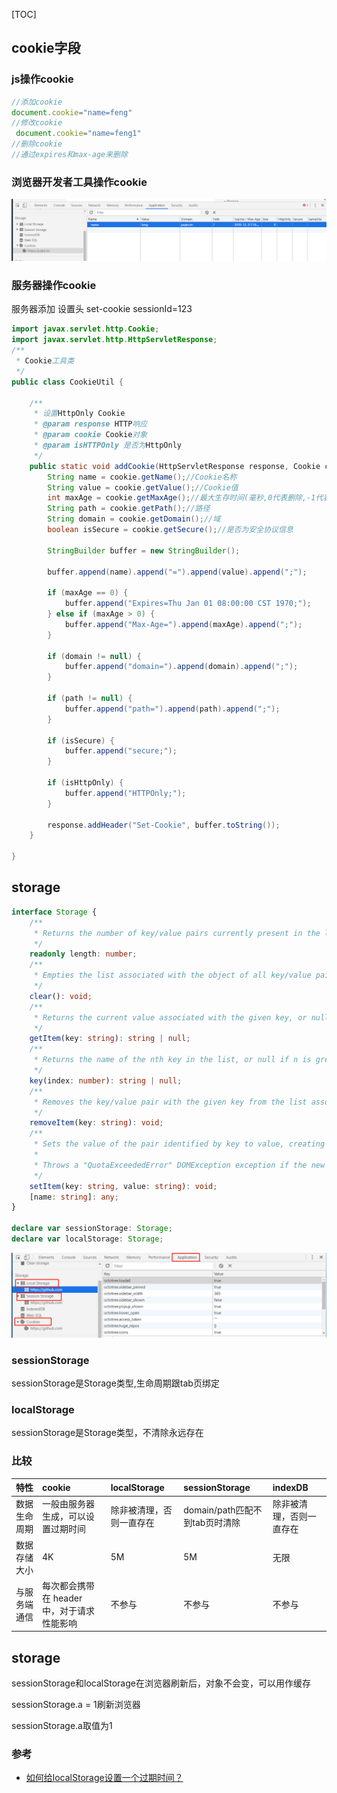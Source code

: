 [TOC]
## cookie字段


### js操作cookie
```js
//添加cookie
document.cookie="name=feng"
//修改cookie
 document.cookie="name=feng1"
//删除cookie
//通过expires和max-age来删除
```
### 浏览器开发者工具操作cookie
![浏览器开发者工具操作cookie](../images/broswer/浏览器操作cookie.png)

### 服务器操作cookie
服务器添加 设置头 set-cookie sessionId=123
```java
import javax.servlet.http.Cookie;
import javax.servlet.http.HttpServletResponse;
/**
 * Cookie工具类
 */
public class CookieUtil {

    /**
     * 设置HttpOnly Cookie
     * @param response HTTP响应
     * @param cookie Cookie对象
     * @param isHTTPOnly 是否为HttpOnly
     */
    public static void addCookie(HttpServletResponse response, Cookie cookie, boolean isHttpOnly) {
        String name = cookie.getName();//Cookie名称
        String value = cookie.getValue();//Cookie值
        int maxAge = cookie.getMaxAge();//最大生存时间(毫秒,0代表删除,-1代表与浏览器会话一致)
        String path = cookie.getPath();//路径
        String domain = cookie.getDomain();//域
        boolean isSecure = cookie.getSecure();//是否为安全协议信息

        StringBuilder buffer = new StringBuilder();

        buffer.append(name).append("=").append(value).append(";");

        if (maxAge == 0) {
            buffer.append("Expires=Thu Jan 01 08:00:00 CST 1970;");
        } else if (maxAge > 0) {
            buffer.append("Max-Age=").append(maxAge).append(";");
        }

        if (domain != null) {
            buffer.append("domain=").append(domain).append(";");
        }

        if (path != null) {
            buffer.append("path=").append(path).append(";");
        }

        if (isSecure) {
            buffer.append("secure;");
        }

        if (isHttpOnly) {
            buffer.append("HTTPOnly;");
        }

        response.addHeader("Set-Cookie", buffer.toString());
    }

}

```

## storage
```typescript
interface Storage {
    /**
     * Returns the number of key/value pairs currently present in the list associated with the object.
     */
    readonly length: number;
    /**
     * Empties the list associated with the object of all key/value pairs, if there are any.
     */
    clear(): void;
    /**
     * Returns the current value associated with the given key, or null if the given key does not exist in the list associated with the object.
     */
    getItem(key: string): string | null;
    /**
     * Returns the name of the nth key in the list, or null if n is greater than or equal to the number of key/value pairs in the object.
     */
    key(index: number): string | null;
    /**
     * Removes the key/value pair with the given key from the list associated with the object, if a key/value pair with the given key exists.
     */
    removeItem(key: string): void;
    /**
     * Sets the value of the pair identified by key to value, creating a new key/value pair if none existed for key previously.
     *
     * Throws a "QuotaExceededError" DOMException exception if the new value couldn't be set. (Setting could fail if, e.g., the user has disabled storage for the site, or if the quota has been exceeded.)
     */
    setItem(key: string, value: string): void;
    [name: string]: any;
}

declare var sessionStorage: Storage;
declare var localStorage: Storage;
```

![数据存储](../images/other/数据存储.png)

### sessionStorage
sessionStorage是Storage类型,生命周期跟tab页绑定


### localStorage
sessionStorage是Storage类型，不清除永远存在
### 比较

| 特性            | cookie| localStorage  | sessionStorage  |indexDB|
| :-------------- | :--------------- | :------------ | :------------ |:------------ |
| 数据生命周期   | 一般由服务器生成，可以设置过期时间  |除非被清理，否则一直存在 |domain/path匹配不到tab页时清除 |除非被清理，否则一直存在|
| 数据存储大小   | 4K  |5M |5M |无限|
| 与服务端通信   | 每次都会携带在 header 中，对于请求性能影响  |不参与 |不参与 |不参与|


## storage

sessionStorage和localStorage在浏览器刷新后，对象不会变，可以用作缓存

sessionStorage.a = 1刷新浏览器

sessionStorage.a取值为1



### 参考

- [如何给localStorage设置一个过期时间？](https://cloud.tencent.com/developer/article/1561512)

